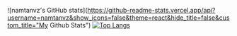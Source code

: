 ![namtanvz's GitHub stats](https://github-readme-stats.vercel.app/api?username=namtanvz&show_icons=false&theme=react&hide_title=false&custom_title="My Github Stats")
[![Top Langs](https://github-readme-stats.vercel.app/api/top-langs/?username=namtanvz&theme=react&hide_title=true&layout=default)](https://github.com/anuraghazra/github-readme-stats)




<!---
namtanvz/namtanvz is a ✨ special ✨ repository because its `README.md` (this file) appears on your GitHub profile.
You can click the Preview link to take a look at your changes.
--->

